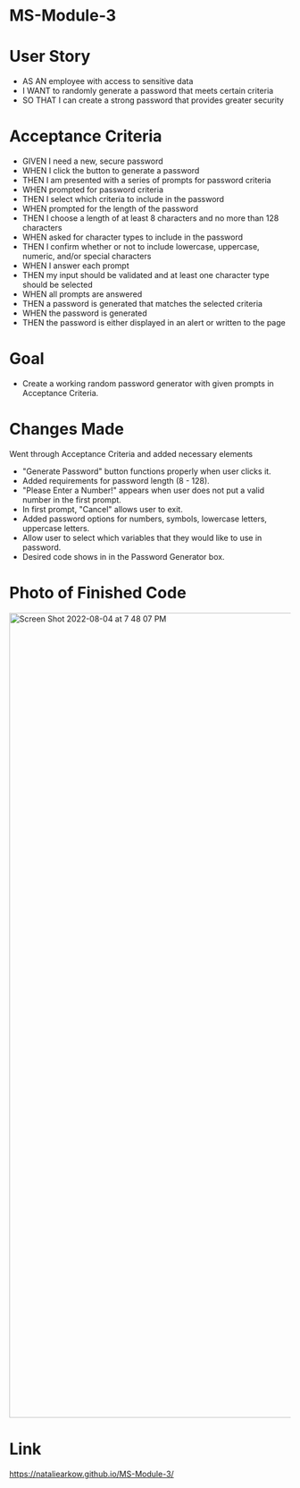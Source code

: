 # MS-Module-3
# User Story
* AS AN employee with access to sensitive data
* I WANT to randomly generate a password that meets certain criteria
* SO THAT I can create a strong password that provides greater security

# Acceptance Criteria
* GIVEN I need a new, secure password
* WHEN I click the button to generate a password
* THEN I am presented with a series of prompts for password criteria
* WHEN prompted for password criteria
* THEN I select which criteria to include in the password
* WHEN prompted for the length of the password
* THEN I choose a length of at least 8 characters and no more than 128 characters
* WHEN asked for character types to include in the password
* THEN I confirm whether or not to include lowercase, uppercase, numeric, and/or special characters
* WHEN I answer each prompt
* THEN my input should be validated and at least one character type should be selected
* WHEN all prompts are answered
* THEN a password is generated that matches the selected criteria
* WHEN the password is generated
* THEN the password is either displayed in an alert or written to the page

# Goal
* Create a working random password generator with given prompts in Acceptance Criteria.

# Changes Made
Went through Acceptance Criteria and added necessary elements
* "Generate Password" button functions properly when user clicks it.
* Added requirements for password length (8 - 128).
* "Please Enter a Number!" appears when user does not put a valid number in the first prompt.
* In first prompt, "Cancel" allows user to exit.
* Added password options for numbers, symbols, lowercase letters, uppercase letters.
* Allow user to select which variables that they would like to use in password.
* Desired code shows in in the Password Generator box.

# Photo of Finished Code
<img width="1440" alt="Screen Shot 2022-08-04 at 7 48 07 PM" src="https://user-images.githubusercontent.com/109115351/182975366-e179896b-1e0e-4e7c-9ab1-d12228ef4ab1.png">

# Link
https://nataliearkow.github.io/MS-Module-3/
